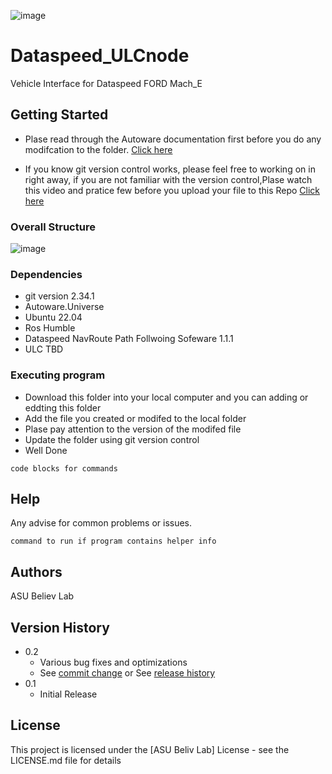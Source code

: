 ![image](https://github.com/BELIV-ASU/Dataspeed_ULCnode/assets/123104450/7e3014ab-a083-433e-be22-6e1f3d1b9a2b)

# Dataspeed_ULCnode

Vehicle Interface for Dataspeed FORD Mach_E

## Getting Started

* Plase read through the Autoware documentation first before you do any modifcation to the folder. [Click here](https://autowarefoundation.github.io/autoware-documentation/main/how-to-guides/integrating-autoware/overview/#3-create-a-vehicle_interface-package)

* If you know git version control works, please feel free to working on in right away, if you are not familiar with the version control,Plase watch this video and pratice few before you upload your file to this Repo [Click here](https://www.youtube.com/watch?v=USjZcfj8yxE)

### Overall Structure
![image](https://github.com/BELIV-ASU/Dataspeed_ULCnode/assets/123104450/73878cb2-976a-4372-9162-225c3325fa80)



### Dependencies

* git version 2.34.1
* Autoware.Universe
* Ubuntu 22.04
* Ros Humble
* Dataspeed NavRoute Path Follwoing Sofeware 1.1.1
* ULC TBD


### Executing program

* Download this folder into your local computer and you can adding or eddting this folder
* Add the file you created or modifed to the local folder
* Plase pay attention to the version of the modifed file
* Update the folder using git version control
* Well Done
```
code blocks for commands
```

## Help

Any advise for common problems or issues.
```
command to run if program contains helper info
```

## Authors

ASU Believ Lab

## Version History

* 0.2
    * Various bug fixes and optimizations
    * See [commit change]() or See [release history]()
* 0.1
    * Initial Release

## License

This project is licensed under the [ASU Beliv Lab] License - see the LICENSE.md file for details
